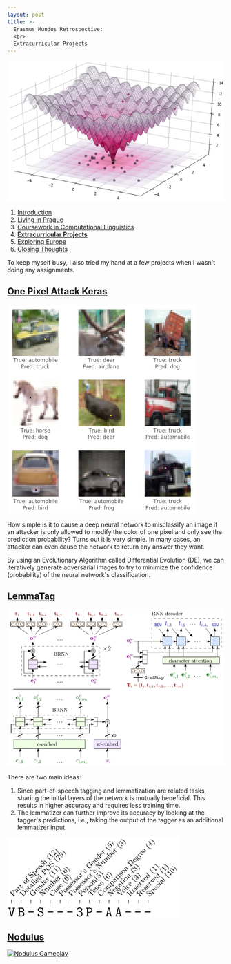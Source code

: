 ```yaml
---
layout: post
title: >-
  Erasmus Mundus Retrospective:
  <br>
  Extracurricular Projects
---
```


[![Ackley](/public/img/ackley.gif)](https://github.com/Hyperparticle/one-pixel-attack-keras "A visualization of differential evolution")

1. [Introduction](/erasmus-mundus)
1. [Living in Prague](/erasmus-living-in-prague)
1. [Coursework in Computational Linguistics](/erasmus-coursework-in-computational-linguistics)
1. **[Extracurricular Projects](/erasmus-extracurricular-projects)**
1. [Exploring Europe](/erasmus-exploring-europe)
1. [Closing Thoughts](/erasmus-mundus-conclusion)

To keep myself busy, I also tried my hand at a few projects when I wasn't doing any assignments.

## [One Pixel Attack Keras](https://github.com/Hyperparticle/one-pixel-attack-keras)

<!-- [![Who Would Win](/public/img/who-would-win.jpg)](https://github.com/Hyperparticle/one-pixel-attack-keras "Who would win?") -->
[![One Pixel Prediction](/public/img/one-pixel-pred.png)](https://github.com/Hyperparticle/one-pixel-attack-keras "One Pixel Attack demonstration")

How simple is it to cause a deep neural network to misclassify an image if an attacker is only allowed to modify the color of one pixel and only see the prediction probability? Turns out it is very simple. In many cases, an attacker can even cause the network to return any answer they want.

By using an Evolutionary Algorithm called Differential Evolution (DE), we can iteratively generate adversarial images to try to minimize the confidence (probability) of the neural network's classification.

## [LemmaTag](https://github.com/Hyperparticle/LemmaTag)

[![LemmaTag Model](/public/img/lemmatag-model.png)](https://github.com/Hyperparticle/LemmaTag "An overview of the LemmaTag network")

There are two main ideas:

1. Since part-of-speech tagging and lemmatization are related tasks, sharing the initial layers of the network is mutually beneficial. This results in higher accuracy and requires less training time.
2. The lemmatizer can further improve its accuracy by looking at the tagger's predictions, i.e., taking the output of the tagger as an additional lemmatizer input.

[![Tag Components](/public/img/tag-components.png)](https://github.com/Hyperparticle/LemmaTag "Czech Tag Components")

## [Nodulus](https://github.com/Hyperparticle/nodulus)

[![Nodulus Gameplay](/public/img/nodulus-gameplay-1.gif)](https://github.com/Hyperparticle/nodulus "A preview of Nodulus gameplay")

